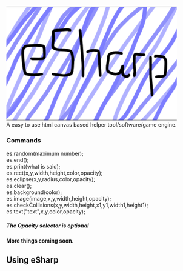 <img src="screenshots/main.png" alt="screenshot" width="450"/> <br />
A easy to use html canvas based helper tool/software/game engine.
### Commands
es.random(maximum number); <br />
es.end(); <br />
es.print(what is said); <br />
es.rect(x,y,width,height,color,opacity); <br /> 
es.eclipse(x,y,radius,color,opacity); <br />
es.clear(); <br />
es.background(color); <br />
es.image(image,x,y,width,height,opacity); <br />
es.checkCollisions(x,y,width,height,x1,y1,width1,height1); <br />
es.text("text",x,y,color,opacity);
##### The Opacity selector is optional
#### More things coming soon.
## Using eSharp



